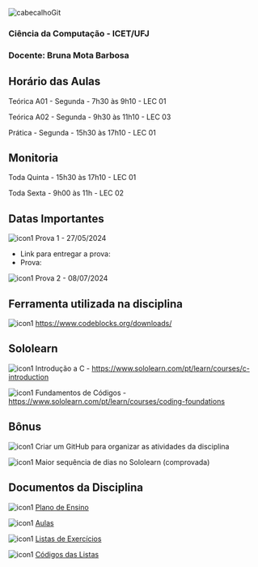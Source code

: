 ![cabecalhoGit](https://github.com/brunamota/AP1/assets/66503956/367f3ba9-d248-4323-8c9c-413816fe2d37)

### Ciência da Computação - ICET/UFJ
### Docente: Bruna Mota Barbosa

## Horário das Aulas

Teórica A01 - Segunda - 7h30 às 9h10 - LEC 01

Teórica A02 - Segunda - 9h30 às 11h10 - LEC 03

Prática - Segunda - 15h30 às 17h10 - LEC 01

## Monitoria

Toda Quinta - 15h30 às 17h10 - LEC 01

Toda Sexta - 9h00 às 11h - LEC 02

## Datas Importantes

![icon1](https://github.com/brunamota/AP1/assets/66503956/a7527360-5f2a-4363-9db8-c9638f74d7b0) Prova 1 - 27/05/2024

  - Link para entregar a prova:
  - Prova:

![icon1](https://github.com/brunamota/AP1/assets/66503956/a7527360-5f2a-4363-9db8-c9638f74d7b0) Prova 2 - 08/07/2024

## Ferramenta utilizada na disciplina

![icon1](https://github.com/brunamota/AP1/assets/66503956/a7527360-5f2a-4363-9db8-c9638f74d7b0) https://www.codeblocks.org/downloads/

## Sololearn

![icon1](https://github.com/brunamota/AP1/assets/66503956/a7527360-5f2a-4363-9db8-c9638f74d7b0) Introdução a C - https://www.sololearn.com/pt/learn/courses/c-introduction

![icon1](https://github.com/brunamota/AP1/assets/66503956/a7527360-5f2a-4363-9db8-c9638f74d7b0) Fundamentos de Códigos - https://www.sololearn.com/pt/learn/courses/coding-foundations

## Bônus

![icon1](https://github.com/brunamota/AP1/assets/66503956/a7527360-5f2a-4363-9db8-c9638f74d7b0) Criar um GitHub para organizar as atividades da disciplina

![icon1](https://github.com/brunamota/AP1/assets/66503956/a7527360-5f2a-4363-9db8-c9638f74d7b0) Maior sequência de dias no Sololearn (comprovada)

## Documentos da Disciplina

![icon1](https://github.com/brunamota/AP1/assets/66503956/7de06d90-88b4-4843-b38a-321f0d05819a) [Plano de Ensino](https://github.com/brunamota/AP1/files/14948809/Plano.de.Ensino.AP1.-.01.2024.pdf)

![icon1](https://github.com/brunamota/AP1/assets/66503956/7de06d90-88b4-4843-b38a-321f0d05819a) [Aulas](https://github.com/brunamota/AP1/blob/main/Aulas.md)

![icon1](https://github.com/brunamota/AP1/assets/66503956/7de06d90-88b4-4843-b38a-321f0d05819a) [Listas de Exercícios](https://github.com/brunamota/AP1/blob/main/Listas.md)

![icon1](https://github.com/brunamota/AP1/assets/66503956/7de06d90-88b4-4843-b38a-321f0d05819a) [Códigos das Listas](https://github.com/brunamota/AP1/blob/main/Codigos.md)
